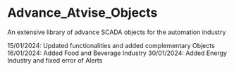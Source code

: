 # Advance_Atvise_Objects
An extensive library of advance SCADA objects for the automation industry

15/01/2024: Updated functionalities and added complementary Objects
16/01/2024: Added Food and Beverage Industry
30/01/2024: Added Energy Industry and fixed error of Alerts
